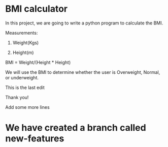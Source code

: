 # BMI calculator

In this project, we are going to write a python program to calculate the BMI.


Measurements:

1. Weight(Kgs)

2. Height(m)

BMI = Weight/(Height * Height)

We will use the BMI to determine whether the user is Overweight, Normal, or underweight.


This is the last edit


Thank you!

Add some more lines

# We have created a branch called new-features
